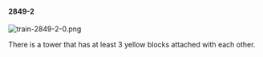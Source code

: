 #### 2849-2
![train-2849-2-0.png](https://github.com/lil-lab/nlvr/raw/master/nlvr/train/images/55/train-2849-2-0.png "train-2849-2-0.png")

There is a tower that has at least 3 yellow blocks attached with each other.
